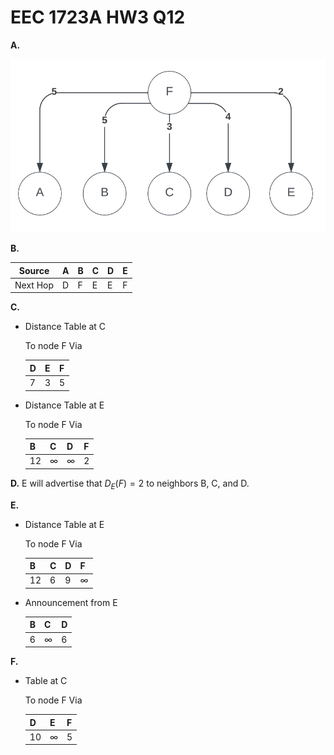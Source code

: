# EEC 1723A HW3 Q12

**A.**

![Figure3](../image/Figure3.png)

**B.**

| Source | A | B | C | D | E |
| -------|---|---|---|---|---|
| Next Hop | D | F | E | E | F | 

**C.** 

* Distance Table at C

    To node F Via

    | D | E | F |
    | --|---|---|
    | 7 | 3 | 5 |

* Distance Table at E

    To node F Via

    | B | C | D | F |
    | --|---|---|---|
    | 12  | $\infty$ | $\infty$ | 2 |


**D.** E will advertise that $D_E(F) = 2$ to neighbors B, C, and D.


**E.** 

* Distance Table at E

    To node F Via 

    | B | C | D | F | 
    |---|--|--|--|
    | 12 | 6 | 9 | $\infty$ |

* Announcement from E

    | B | C | D | 
    |---|--|--|
    | 6 | $\infty$ | 6 |

**F.** 

* Table at C

    To node F Via

    | D | E | F |
    |---|---|---|
    | 10 | $\infty$ | 5 |
